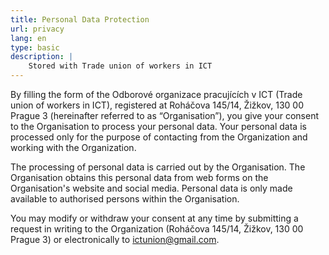 ```yaml
---
title: Personal Data Protection
url: privacy
lang: en
type: basic
description: |
    Stored with Trade union of workers in ICT
---
```

By filling the form of the Odborové organizace pracujících v ICT (Trade union of workers in ICT), registered at Roháčova 145/14, Žižkov, 130 00 Prague 3 (hereinafter referred to as “Organisation”), you give your consent to the Organisation to process your personal data. Your personal data is processed only for the purpose of contacting from the Organization and working with the Organization.

The processing of personal data is carried out by the Organisation. The Organisation obtains this personal data from web forms on the Organisation's website and social media. Personal data is only made available to authorised persons within the Organisation.

You may modify or withdraw your consent at any time by submitting a request in writing to the Organization (Roháčova 145/14, Žižkov, 130 00 Prague 3) or electronically to ictunion@gmail.com.
